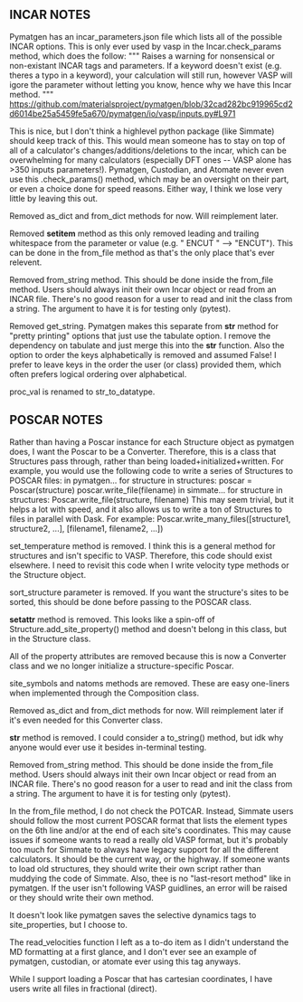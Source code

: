 

## INCAR NOTES

Pymatgen has an incar_parameters.json file which lists all of the possible INCAR
options. This is only ever used by vasp in the Incar.check_params method, which
does the follow:
"""
        Raises a warning for nonsensical or non-existant INCAR tags and
        parameters. If a keyword doesn't exist (e.g. theres a typo in a
        keyword), your calculation will still run, however VASP will igore the
        parameter without letting you know, hence why we have this Incar method.
"""
https://github.com/materialsproject/pymatgen/blob/32cad282bc919965cd2d6014be25a5459fe5a670/pymatgen/io/vasp/inputs.py#L971

This is nice, but I don't think a highlevel python package (like Simmate) should
keep track of this. This would mean someone has to stay on top of all of a
calculator's changes/additions/deletions to the incar, which can be overwhelming
for many calculators (especially DFT ones -- VASP alone has >350 inputs parameters!).
Pymatgen, Custodian, and Atomate never even use this .check_params() method, which
may be an oversight on their part, or even a choice done for speed reasons. Either
way, I think we lose very little by leaving this out.

Removed as_dict and from_dict methods for now. Will reimplement later.

Removed __setitem__ method as this only removed leading and trailing whitespace
from the parameter or value (e.g. "  ENCUT " --> "ENCUT"). This can be done
in the from_file method as that's the only place that's ever relevent.

Removed from_string method. This should be done inside the from_file method. Users
should always init their own Incar object or read from an INCAR file. There's
no good reason for a user to read and init the class from a string. The argument
to have it is for testing only (pytest).

Removed get_string. Pymatgen makes this separate from __str__ method for
"pretty printing" options that just use the tabulate option. I remove the dependency
on tabulate and just merge this into the __str__ function. Also the option to
order the keys alphabetically is removed and assumed False! I prefer to leave
keys in the order the user (or class) provided them, which often prefers logical
ordering over alphabetical.

proc_val is renamed to str_to_datatype.


## POSCAR NOTES

Rather than having a Poscar instance for each Structure object as pymatgen does,
I want the Poscar to be a Converter. Therefore, this is a class that Structures
pass through, rather than being loaded+initialized+written. For example, you would
use the following code to write a series of Structures to POSCAR files:
    in pymatgen... 
        for structure in structures:
            poscar = Poscar(structure)
            poscar.write_file(filename)
    in simmate...
        for structure in structures:
            Poscar.write_file(structure, filename)
This may seem trivial, but it helps a lot with speed, and it also allows us to
write a ton of Structures to files in parallel with Dask. For example:
    Poscar.write_many_files([structure1, structure2, ...], [filename1, filename2, ...])

set_temperature method is removed. I think this is a general method for structures
and isn't specific to VASP. Therefore, this code should exist elsewhere. I need to
revisit this code when I write velocity type methods or the Structure object.

sort_structure parameter is removed. If you want the structure's sites to be sorted,
this should be done before passing to the POSCAR class.

__setattr__ method is removed. This looks like a spin-off of Structure.add_site_property()
method and doesn't belong in this class, but in the Structure class.

All of the property attributes are removed because this is now a Converter
class and we no longer initialize a structure-specific Poscar.

site_symbols and natoms methods are removed. These are easy one-liners when
implemented through the Composition class.

Removed as_dict and from_dict methods for now. Will reimplement later if it's
even needed for this Converter class.

__str__ method is removed. I could consider a to_string() method, but idk why
anyone would ever use it besides in-terminal testing.

Removed from_string method. This should be done inside the from_file method. Users
should always init their own Incar object or read from an INCAR file. There's
no good reason for a user to read and init the class from a string. The argument
to have it is for testing only (pytest).

In the from_file method, I do not check the POTCAR. Instead, Simmate users should
follow the most current POSCAR format that lists the element types on the 6th line
and/or at the end of each site's coordinates. This may cause issues if someone wants
to read a really old VASP format, but it's probably too much for Simmate to always
have legacy support for all the different calculators. It should be the current way,
or the highway. If someone wants to load old structures, they should write their
own script rather than muddying the code of Simmate. Also, thee is no "last-resort method"
like in pymatgen. If the user isn't following VASP guidlines, an error will be raised
or they should write their own method.

It doesn't look like pymatgen saves the selective dynamics tags to site_properties,
but I choose to.

The read_velocities function I left as a to-do item as I didn't understand the MD
formatting at a first glance, and I don't ever see an example of pymatgen, custodian,
or atomate ever using this tag anyways.

While I support loading a Poscar that has cartesian coordinates, I have users
write all files in fractional (direct). 
